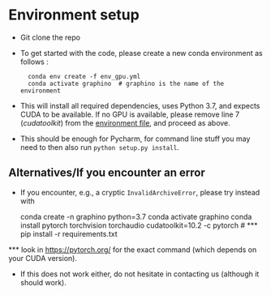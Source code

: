 # Environment setup
- Git clone the repo 
- To get started with the code, please create a new conda environment as follows :
        
        conda env create -f env_gpu.yml 
        conda activate graphino  # graphino is the name of the environment    
    
- This will install all required dependencies, uses Python 3.7, and expects CUDA to be available. If no GPU is available, please 
    remove line 7 (*cudatoolkit*) from the [environment file](env_gpu.yml), and proceed as above.

- This should be enough for Pycharm, for command line stuff you may need to then also run ``python setup.py install``.

## Alternatives/If you encounter an error
- If you encounter, e.g., a cryptic ``InvalidArchiveError``, please try instead with 

    
    conda create -n graphino python=3.7
    conda activate graphino
    conda install pytorch torchvision torchaudio cudatoolkit=10.2 -c pytorch  # ***
    pip install -r requirements.txt
    

*** look in  https://pytorch.org/ for the exact command (which depends on your CUDA version).

- If this does not work either, do not hesitate in contacting us (although it should work).
